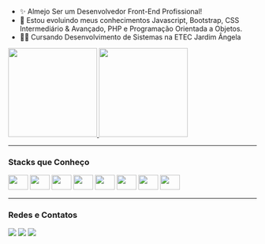 - ✨ Almejo Ser um Desenvolvedor Front-End Profissional!
- 🌱 Estou evoluindo meus conhecimentos Javascript, Bootstrap, CSS Intermediário & Avançado, PHP e Programação Orientada a Objetos.
- 👨‍🎓 Cursando Desenvolvimento de Sistemas na ETEC Jardim Ângela 

<div>
  <a href="https://github.com/MickaelFernandes7">
    <img height="180em" src="https://github-readme-stats.vercel.app/api?username=mickaelfernandes7&theme=tokyonight"/>
    <img height="180em" src="https://github-readme-stats.vercel.app/api/top-langs/?username=mickaelfernandes7&layout=compact&theme=tokyonight"/>   
  </a>
</div>

<div>
  <hr>
  <h3>Stacks que Conheço</h3>
  <div style="display: inline-block">
    <img height="30" width="40" src="https://cdn.jsdelivr.net/gh/devicons/devicon/icons/javascript/javascript-original.svg" />
    <img height="30" width="40" src="https://cdn.jsdelivr.net/gh/devicons/devicon/icons/html5/html5-original.svg" />
    <img height="30" width="40" src="https://cdn.jsdelivr.net/gh/devicons/devicon/icons/css3/css3-original.svg" />
    <img height="30" width="40" src="https://cdn.jsdelivr.net/gh/devicons/devicon/icons/mysql/mysql-original.svg" />
    <img height="30" width="40" src="https://cdn.jsdelivr.net/gh/devicons/devicon/icons/php/php-original.svg" />
    <img height="30" width="40" src="https://cdn.jsdelivr.net/gh/devicons/devicon/icons/bootstrap/bootstrap-plain.svg" />
    <img height="30" width="40" src="https://cdn.jsdelivr.net/gh/devicons/devicon/icons/jquery/jquery-plain-wordmark.svg" />
    <img height="30" width="40" src="https://cdn.jsdelivr.net/gh/devicons/devicon/icons/python/python-original.svg" />
  </div>
  <hr>
</div>

<div>
  <h3>Redes e Contatos</h3>
  <a href="https://www.linkedin.com/in/mickael-fernandes-bispo-de-souza-8ab2b01b8/"><img src="https://img.shields.io/badge/LinkedIn-0077B5?style=for-the-badge&logo=linkedin&logoColor=white"/></a>
  <a href="mailto:mickaelbpsouza@gmail.com"><img src="https://img.shields.io/badge/Gmail-D14836?style=for-the-badge&logo=gmail&logoColor=white"/></a>
  <a href="https://web.whatsapp.com/send?phone=5511983845223"><img src="https://img.shields.io/badge/WhatsApp-25D366?style=for-the-badge&logo=whatsapp&logoColor=white"/></a>
</div>
